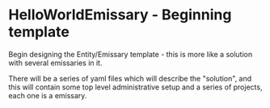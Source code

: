 # HelloWorldEmissary - Beginning template

Begin designing the Entity/Emissary template - this is more like a solution with several emissaries in it.

There will be a series of yaml files which will describe the "solution", and this will contain some top level 
administrative setup and a series of projects, each one is a emissary.
